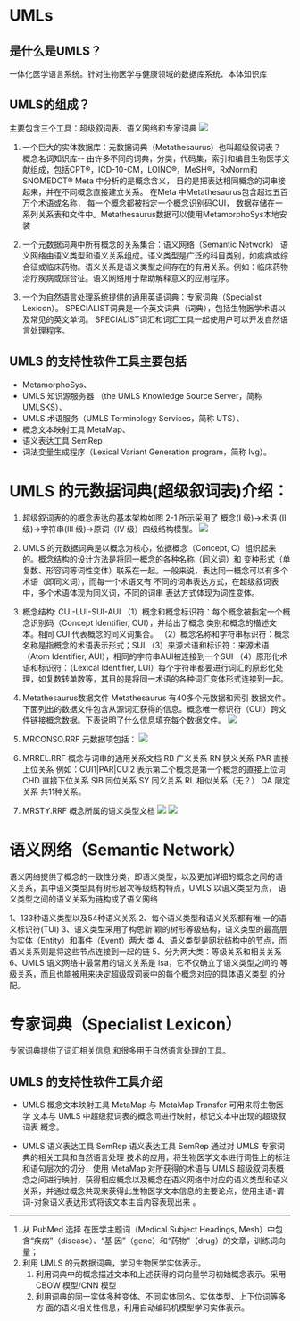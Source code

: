 # UMLs
## 是什么是UMLS？
一体化医学语言系统。针对生物医学与健康领域的数据库系统、本体知识库

## UMLS的组成？
主要包含三个工具：超级叙词表、语义网络和专家词典
![](https://github.com/ningshixian/UMLs/blob/master/1.png)

1. 一个巨大的实体数据库：元数据词典（Metathesaurus）也叫超级叙词表？
概念名词知识库--  由许多不同的词典，分类，代码集，索引和编目生物医学文献组成，包括CPT®，ICD-10-CM，LOINC®，MeSH®，RxNorm和SNOMEDCT®
Meta 中分析的是概念含义， 目的是把表达相同概念的词串接起来，并在不同概念直接建立关系。
在Meta 中Metathesaurus包含超过五百万个术语或名称， 每一个概念都被指定一个概念识别码CUI， 数据存储在一系列关系表和文件中。Metathesaurus数据可以使用MetamorphoSys本地安装

2. 一个元数据词典中所有概念的关系集合：语义网络（Semantic Network）
语义网络由语义类型和语义关系组成。语义类型是广泛的科目类别，如疾病或综合征或临床药物。语义关系是语义类型之间存在的有用关系。例如：临床药物治疗疾病或综合征。语义网络用于帮助解释意义的应用程序。

3. 一个为自然语言处理系统提供的通用英语词典：专家词典（Specialist Lexicon）。
SPECIALIST词典是一个英文词典（词典），包括生物医学术语以及常见的英文单词。
SPECIALIST词汇和词汇工具一起使用户可以开发自然语言处理程序。

## UMLS 的支持性软件工具主要包括 
- MetamorphoSys、
- UMLS 知识源服务器 （the UMLS Knowledge Source Server，简称 UMLSKS）、
- UMLS 术语服务（UMLS  Terminology Services，简称 UTS）、
- 概念文本映射工具 MetaMap、
- 语义表达工具 SemRep 
- 词法变量生成程序（Lexical Variant Generation program，简称 lvg）。

# UMLS 的元数据词典(超级叙词表)介绍：

1. 超级叙词表的的概念表达的基本架构如图 2-1 所示采用了  概念(I 级)→术语 (II 级)→字符串(III 级)→原词（IV 级）四级结构模型。
![](https://github.com/ningshixian/UMLs/blob/master/2.png)
2. UMLS 的元数据词典是以概念为核心，依据概念（Concept, C）组织起来的。概念结构的设计方法是将同一概念的各种名称（同义词）和 变种形式（单复数、形容词等词性变体）联系在一起。一般来说，表达同一概念可以有多个术语（即同义词），而每一个术语又有 不同的词串表达方式，在超级叙词表中，多个术语体现为同义词，不同的词串 表达方式体现为词性变体。
3. 概念结构: CUI-LUI-SUI-AUI
（1）概念和概念标识符：每个概念被指定一个概念识别码（Concept Identifier, CUI），并给出了概念 类别和概念的描述文本。相同 CUI 代表概念的同义词集合。
（2）概念名称和字符串标识符：概念名称是指概念的术语表示形式；SUI
（3）来源术语和标识符：来源术语（Atom Identifier, AUI），相同的字符串AUI被连接到一个SUI
（4）原形化术语和标识符：（Lexical Identifier, LUI）每个字符串都要进行词汇的原形化处理，如复数转单数等，其目的是将同一术语的各种词汇变体形式连接到一起。

5. Metathesaurus数据文件
Metathesaurus 有40多个元数据和索引 数据文件。
下面列出的数据文件包含从源词汇获得的信息。概念唯一标识符（CUI）跨文件链接概念数据。下表说明了什么信息填充每个数据文件。
![](https://github.com/ningshixian/UMLs/blob/master/3.png)

6. MRCONSO.RRF 元数据项包括：
![](https://github.com/ningshixian/UMLs/blob/master/4.png)

7. MRREL.RRF      概念与词串的通用关系文档
     RB       广义关系
     RN       狭义关系
     PAR     直接上位关系     例如：CUI1|PAR|CUI2 表示第二个概念是第一个概念的直接上位词
     CHD     直接下位关系
     SIB       同位关系
     SY        同义关系
     RL        相似关系（无？）
     QA        限定关系
 共11种关系。
 
8. MRSTY.RRF      概念所属的语义类型文档
![](https://github.com/ningshixian/UMLs/blob/master/5.png)
![](https://github.com/ningshixian/UMLs/blob/master/6.png)
 
# 语义网络（Semantic Network）

语义网络提供了概念的一致性分类，即语义类型，以及更加详细的概念之间的语 义关系，其中语义类型具有树形层次等级结构特点，UMLS 以语义类型为点， 语义类型之间的语义关系为链构成了语义网络

1、133种语义类型以及54种语义关系
2、每个语义类型和语义关系都有唯 一的语义标识符(TUI)
3、语义类型采用了构思新 颖的树形等级结构，语义类型的最高层为实体（Entity）和事件（Event）两大 类
4、语义类型是网状结构中的节点，而语义关系则是将这些节点连接到一起的链
5、分为两大类：等级关系和相关关系
6、UMLS 语义网络中最常用的语义关系是 isa，它不仅确立了语义类型之间的 等级关系，而且也能被用来决定超级叙词表中的每个概念对应的具体语义类型
的分配。

# 专家词典（Specialist Lexicon）

专家词典提供了词汇相关信息 和很多用于自然语言处理的工具。

## UMLS 的支持性软件工具介绍
- UMLS 概念文本映射工具 MetaMap 与 MetaMap Transfer
可用来将生物医学 文本与 UMLS 中超级叙词表的概念间进行映射，标记文本中出现的超级叙词表 概念。

- UMLS 语义表达工具 SemRep
语义表达工具 SemRep 通过对 UMLS 专家词典的相关工具和自然语言处理 技术的应用，将生物医学文本进行词性上的标注和语句层次的切分，使用 MetaMap 对所获得的术语与 UMLS 超级叙词表概念之间进行映射，获得相应概念以及概念在语义网络中对应的语义类型和语义关系，并通过概念共现来获得此生物医学文本信息的主要论点，使用主语-谓词-对象语义表达形式将该文本主旨内容表现出来 。

----
1. 从 PubMed 选择 在医学主题词（Medical Subject Headings, Mesh）中包含“疾病”（disease）、“基 因”（gene）和“药物”（drug）的文章，训练词向量；
2. 利用 UMLS 的元数据词典，学习生物医学实体表示。
    1. 利用词典中的概念描述文本和上述获得的词向量学习初始概念表示。采用 CBOW 模型/CNN 模型
    2. 利用词典的同一实体多种变体、不同实体同名、实体类型、上下位词等多方 面的语义相关性信息，利用自动编码机模型学习实体表示。
